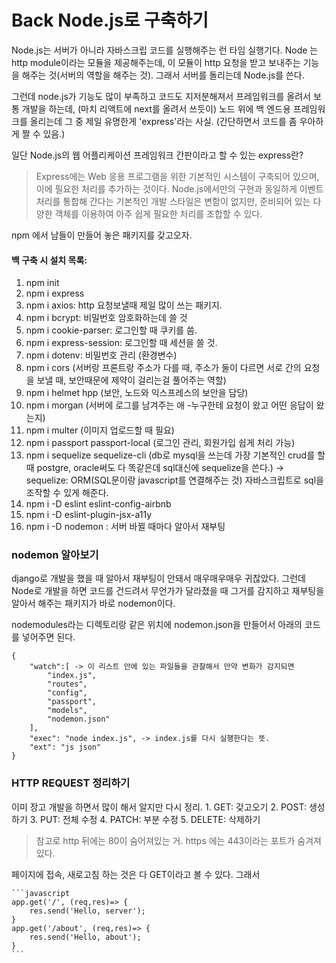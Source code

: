 # Back Node.js로 구축하기

Node.js는 서버가 아니라 자바스크립 코드를 실행해주는 런 타임 실행기다. 
Node 는 http module이라는 모듈을 제공해주는데, 이 모듈이 http 요청을 받고 보내주는 기능을 해주는 것(서버의 역할을 해주는 것). 그래서 서버를 돌리는데 Node.js를 쓴다. 

그런데 node.js가 기능도 많이 부족하고 코드도 지저분해져서 프레임워크를 올려서 보통 개발을 하는데, (마치 리액트에 next를 올려서 쓰듯이) 노드 위에 백 엔드용 프레임워크를 올리는데 그 중 제일 유명한게 'express'라는 사실. (간단하면서 코드를 좀 우아하게 짤 수 있음.)

일단 Node.js의 웹 어플리케이션 프레임워크 간판이라고 할 수 있는 express란? 

> Express에는 Web 응용 프로그램을 위한 기본적인 시스템이 구축되어 있으며, 이에 필요한 처리를 추가하는 것이다. Node.js에서만의 구현과 동일하게 이벤트 처리를 통합해 간다는 기본적인 개발 스타일은 변함이 없지만, 준비되어 있는 다양한 객체를 이용하여 아주 쉽게 필요한 처리를 조합할 수 있다.

npm 에서 남들이 만들어 놓은 패키지를 갖고오자. 
#### 백 구축 시 설치 목록: 
1. npm init 
2. npm i express 
3. npm i axios: http 요청보낼때 제일 많이 쓰는 패키지.
4. npm i bcrypt: 비밀번호 암호화하는데 쓸 것
5. npm i cookie-parser: 로그인할 때 쿠키를 씀.
6. npm i express-session: 로그인할 때 세션을 쓸 것.
7. npm i dotenv: 비밀번호 관리 (환경변수)
8. npm i cors (서버랑 프론트랑 주소가 다를 때, 주소가 둘이 다르면 서로 간의 요청을 보낼 때, 보안때문에 제약이 걸리는걸 풀어주는 역할)
9. npm i helmet hpp (보안, 노드와 익스프레스의 보안을 담당)
10. npm i morgan (서버에 로그를 남겨주는 애 -누구한테 요청이 왔고 어떤 응답이 왔는지)
11. npm i multer (이미지 업로드할 때 필요)
12. npm i passport passport-local (로그인 관리, 회원가입 쉽게 처리 가능)
13. npm i sequelize sequelize-cli (db로 mysql을 쓰는데 가장 기본적인 crud를 할 때 postgre, oracle써도 다 똑같은데 sql대신에 sequelize을 쓴다.)
-> sequelize: ORM(SQL문이랑 javascript를 연결해주는 것) 자바스크립트로 sql을 조작할 수 있게 해준다. 
14. npm i -D eslint eslint-config-airbnb
15. npm i -D eslint-plugin-jsx-a11y 
16. npm i -D nodemon : 서버 바뀔 때마다 알아서 재부팅 

### nodemon 알아보기 
django로 개발을 했을 때 알아서 재부팅이 안돼서 매우매우매우 귀찮았다. 그런데 Node로 개발을 하면 코드를 건드려서 무언가가 달라졌을 때 그거를 감지하고 재부팅을 알아서 해주는 패키지가 바로 nodemon이다. 

nodemodules라는 디렉토리랑 같은 위치에 nodemon.json을 만들어서 아래의 코드를 넣어주면 된다. 

    {
        "watch":[ -> 이 리스트 안에 있는 파일들을 관찰해서 만약 변화가 감지되면 
            "index.js",
            "routes",
            "config",
            "passport",
            "models",
            "nodemon.json"
        ],
        "exec": "node index.js", -> index.js를 다시 실행한다는 뜻.
        "ext": "js json"
    }

### HTTP REQUEST 정리하기
이미 장고 개발을 하면서 많이 해서 알지만 다시 정리. 
    1. GET: 갖고오기
    2. POST: 생성하기
    3. PUT: 전체 수정 
    4. PATCH: 부분 수정 
    5. DELETE: 삭제하기 

> 참고로 http 뒤에는 80이 숨어져있는 거. https 에는 443이라는 포트가 숨겨져 있다.

페이지에 접속, 새로고침 하는 것은 다 GET이라고 볼 수 있다. 그래서 

    ```javascript
    app.get('/', (req,res)=> {
        res.send('Hello, server');
    }
    app.get('/about', (req,res)=> {
        res.send('Hello, about');
    }
    ```